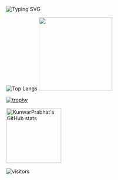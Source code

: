 
![Typing SVG](https://readme-typing-svg.herokuapp.com/?lines=Hello+there!;Welcome+to+my+GitHub+Profile^^;&center=true&width=1000&height=50)

![Top Langs](https://github-readme-stats.vercel.app/api/top-langs/?username=KunwarPrabhat&layout=compact&cache_seconds=86400) <img src="https://media1.giphy.com/media/v1.Y2lkPTc5MGI3NjExYnMxMmhpNmkxZ3dxOWpzNTZmbDRoemRleWpuMHppZm14bndobGlubiZlcD12MV9pbnRlcm5hbF9naWZfYnlfaWQmY3Q9Zw/lP8ezu4iNVmZYOZn3j/giphy.gif" width="200"/>


[![trophy](https://github-profile-trophy.vercel.app/?username=KunwarPrabhat&theme=dracula&rank=-?&margin-w=4&no-frame=true)](https://github.com/KunwarPrabhat)

<a href="https://github.com/KunwarPrabhat">
  <img src="https://github-readme-stats-git-masterrstaa-rickstaa.vercel.app/api?username=KunwarPrabhat&theme=dracula&count_private=true&hide=stars&show_icons=true&line_height=27&hide_border=true&cache_seconds=86400" 
       alt="KunwarPrabhat's GitHub stats" 
       height="150px" />
</a>

![visitors](https://visitor-badge.laobi.icu/badge?page_id=KunwarPrabhat.KunwarPrabhat)




